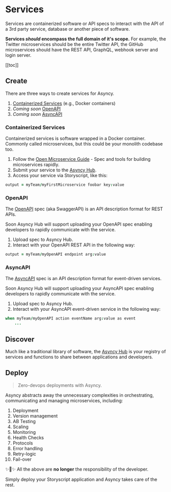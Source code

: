 # Services

Services are containerized software or API specs to interact with the API of a 3rd party service, database or another piece of software. 

**Services *should* encompass the full domain of it's scope.** For example, the Twitter microservices should be the entire Twitter API, the GitHub microservices should have the REST API, GraphQL, webhook server and login server.

[[toc]]

## Create

There are three ways to create services for Asyncy.

1. [Containerized Services](#containerized-services) (e.g., Docker containers)
1. *Coming soon* [OpenAPI](#openapi)
1. *Coming soon* [AsyncAPI](#syncapi)


### Containerized Services

Containerized services is software wrapped in a Docker container. Commonly called microservices, but this could be your monolith codebase too.

1. Follow the [Open Microservice Guide](https://microservice.guide) - Spec and tools for building microservices rapidly.
2. Submit your service to the [Asyncy Hub](https://hub.asyncy.com).
3. Access your service via Storyscript, like this:

```coffeescript
output = myTeam/myFirstMicroservice foobar key:value
```

### OpenAPI

The [OpenAPI](https://swagger.io/docs/specification/about/) spec (aka SwaggerAPI) is an API description format for REST APIs. 

Soon Asyncy Hub will support uploading your OpenAPI spec enabling developers to rapidly communicate with the service.

1. Upload spec to Asyncy Hub.
2. Interact with your OpenAPI REST API in the following way:

```coffeescript
output = myTeam/myOpenAPI endpoint arg:value
```

### AsyncAPI

The [AsyncAPI](https://asyncapi.com) spec is an API description format for event-driven services.

Soon Asyncy Hub will support uploading your AsyncAPI spec enabling developers to rapidly communicate with the service.

1. Upload spec to Asyncy Hub.
2. Interact with your AsyncAPI event-driven service in the following way:

```coffeescript
when myTeam/myOpenAPI action eventName arg:value as event
    ...
```

## Discover

Much like a traditional library of software, the [Asyncy Hub](https://hub.asyncy.com) is your registry of services and functions to share between applications and developers.

## Deploy

> Zero-devops deployments with Asyncy.

Asyncy abstracts away the unnecessary complexities in orchestrating, communicating and managing microservices, including:

1. Deployment
1. Version management
1. AB Testing
1. Scaling
1. Monitoring
1. Health Checks
1. Protocols
1. Error handling
1. Retry-logic
1. Fail-over

:sparkles::cake::sparkles: All the above are **no longer** the responsibility of the developer.

Simply deploy your Storyscript application and Asyncy takes care of the rest.